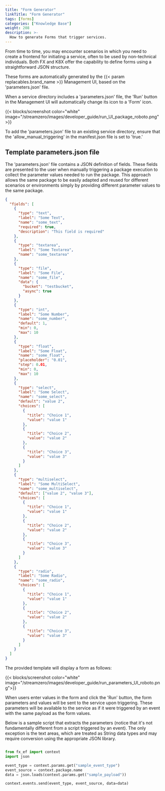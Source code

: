 ```yaml
---
title: "Form Generator"
linkTitle: "Form Generator"
tags: [forms]
categories: ["Knowledge Base"]
weight: 208
description: >-
  How to generate Forms that trigger services.
---
```


From time to time, you may encounter scenarios in which you need to create a frontend for initiating a service, often to be used by non-technical individuals. Both FX and K8X offer the capability to define forms using a straightforward JSON structure.

These forms are automatically generated by the {{< param replacables.brand_name >}} Management UI, based on the 'parameters.json' file. 

When a service directory includes a 'parameters.json' file, the 'Run' button in the Management UI will automatically change its icon to a 'Form' icon. 

{{< blocks/screenshot color="white" image="/streamzero/images/developer_guide/run_UI_package_roboto.png">}}

To add the 'parameters.json' file to an existing service directory, ensure that the 'allow_manual_triggering' in the manifest.json file is set to 'true.'

## Template parameters.json file

The 'parameters.json' file contains a JSON definition of fields. These fields are presented to the user when manually triggering a package execution to collect the parameter values needed to run the package. This approach allows the same package to be easily adapted and reused for different scenarios or environments simply by providing different parameter values to the same package.

```json
{
  "fields": [
    {
      "type": "text",
      "label": "Some Text",
      "name": "some_text",
      "required": true,
      "description": "This field is required"
    },
    {
      "type": "textarea",
      "label": "Some Textarea",
      "name": "some_textarea"
    },
    {
      "type": "file",
      "label": "Some File",
      "name": "some_file",
      "data": {
        "bucket": "testbucket",
        "async": true
      }
    },
    {
      "type": "int",
      "label": "Some Number",
      "name": "some_number",
      "default": 1,
      "min": 0,
      "max": 10
    },
    {
      "type": "float",
      "label": "Some Float",
      "name": "some_float",
      "placeholder": "0.01",
      "step": 0.01,
      "min": 0,
      "max": 10
    },
    {
      "type": "select",
      "label": "Some Select",
      "name": "some_select",
      "default": "value 2",
      "choices": [
        {
          "title": "Choice 1",
          "value": "value 1"
        },
        {
          "title": "Choice 2",
          "value": "value 2"
        },
        {
          "title": "Choice 3",
          "value": "value 3"
        }
      ]
    },
    {
      "type": "multiselect",
      "label": "Some MultiSelect",
      "name": "some_multiselect",
      "default": ["value 2", "value 3"],
      "choices": [
        {
          "title": "Choice 1",
          "value": "value 1"
        },
        {
          "title": "Choice 2",
          "value": "value 2"
        },
        {
          "title": "Choice 3",
          "value": "value 3"
        }
      ]
    },
    {
      "type": "radio",
      "label": "Some Radio",
      "name": "some_radio",
      "choices": [
        {
          "title": "Choice 1",
          "value": "value 1"
        },
        {
          "title": "Choice 2",
          "value": "value 2"
        },
        {
          "title": "Choice 3",
          "value": "value 3"
        }
      ]
    }
  ]
}
```

The provided template will display a form as follows:

{{< blocks/screenshot color="white" image="/streamzero/images/developer_guide/run_parameters_UI_roboto.png">}}

When users enter values in the form and click the 'Run' button, the form parameters and values will be sent to the service upon triggering. These parameters will be available to the service as if it were triggered by an event with the same payload as the form values.

Below is a sample script that extracts the parameters (notice that it's not fundamentally different from a script triggered by an event). The only exception is the text areas, which are treated as String data types and may require conversion using the appropriate JSON library.

```python

from fx_ef import context
import json

event_type = context.params.get("sample_event_type")
event_source = context.package.name
data = json.loads(context.params.get("sample_payload"))

context.events.send(event_type, event_source, data=data)

```